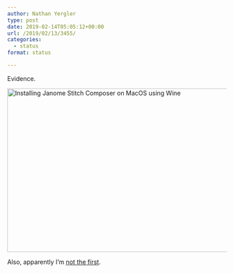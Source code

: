 ```yaml
---
author: Nathan Yergler
type: post
date: 2019-02-14T05:05:12+00:00
url: /2019/02/13/3455/
categories:
  - status
format: status

---
```

Evidence.

<img loading="lazy" style="display:block; margin-left:auto; margin-right:auto;" src="https://www.yergler.net/wp-content/uploads/2019/02/Installing-Janome-Stitch-Composer-on-MacOS-using-Wine..png" alt="Installing Janome Stitch Composer on MacOS using Wine" title="Installing Janome Stitch Composer on MacOS using Wine." border="0" width="600" height="375" /> 

Also, apparently I&#8217;m [not the first][1].

 [1]: http://www.melvilletheatre.com/articles/janomestitchcomposer/index.html